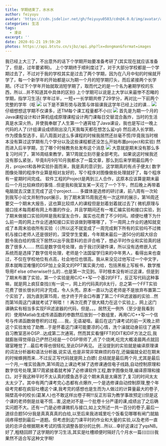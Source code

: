 ```yaml
---
title: 学期结束了，水水水
author: feiyuyu
avatar: 'https://cdn.jsdelivr.net/gh/feiyuyu0503/cdn@4.0.0/img/avatar/avater.jpg'
categories: 生活
tags:
  - 漫谈
excerpt: ''
date: 2020-01-21 19:59:20
photos: https://api.btstu.cn/sjbz/api.php?lx=dongman&format=images
---
```


我已经上大三了，不出意外的话下个学期开始要准备考研了(其实现在就应该准备了，但是，过年要紧啊)。 上个学期终于顺利度过了，对于大部分学校都是一个学期过去了，不过对于我的学校其实是过去了两个学期，因为在八月中旬的时候就开学了，每一个新学年的开始都是以为期一个月的短学期打头，而后紧接两个长学期。(不过下个学年开始就取消短学期了，取而代之的是一个名为暑期学校的东西，所以…并不知道其中具体的区别) 上个学期可以说是上大学以来最惨不忍睹的学期，指学习生活( 学年过半，一短+一长学期共修了29学分，再对比一下前两个完整的学年（呕 ![](https://i.loli.net/2021/04/07/ONn2h5sAqGcpZie.png) 以下是不算形势与政策与体锻课我这学年已经上过的课… ![](https://i.loli.net/2021/04/07/m5PoazxkidjDtql.png) 仔细想想这学期不仅课多，还TM每个课工程量都不小((( ![](https://i.loli.net/2021/04/07/A72LPsqRkIa1rUz.png) 首先是为期一个月的Java课程设计和计算机组成原理课程设计两门课每日交替混合轰炸，当时的生活真是水深火热，并使我奉献了人生第一个通宵给了Java课设，我也是写过一晚上代码的人了(计组课设成绩刚出没几天我每天都在想怎么鲨rgl) 然后进入长学期，作为摸鱼型选手，前八周面对这么多课程的时候我居然还丝毫不慌(毕竟我当时根本没有算过这学期有几个学分以及这些课程都还没怎么开始布置project和实验) 然而进入后半学期，忘了哪个时候教务处发布这个消息 ![](https://i.loli.net/2021/04/07/Dx63OK4XI1u9y8E.png) 大意就是期末没有那么多复习时间了，第16周结束教学，第17周就立刻尽量全部考完。 如果说这时候我还没有那么紧张，毕竟8月9月10月我都水了一篇文章，那么到后来学期最后两个月，project和各种实验扑面而来，我是真的意识到，这学期真的有点子便太( 数字图像处理的程序作业算是相对友好的，写个程序对图像做些处理就好了，每个程序有一星期时间完成。 软件工程的Project是两到三人合作，这原本应该算是期末最后一个月比较麻烦的事情…但是我和我室友某一天花了一个下午，然后晚上再带着电脑就去汉堡王完成了这个project…… 多媒体是选修的研讨课，前八周有一次轮到我写小论文并制作ppt展示，到了期末第15周我还有一次这样的展示，第16周还要交一个期末大报告，这也算比较烦人的课程但是划着划着就过去了( 微机原理与接口技术每周都有网上布置的作业，并且学期间还有一堆汇编实验和接口实验，到了期末做接口实验同样是我和室友合作，属实也花费了不少时间。顺便吐槽下为什么前一周的网上作业还通知接口实验该做到哪哪哪了，下一周网上作业的通知就变成了本周末验收所有实验（（（所以这不就变成了一周完成剩下所有的实验吗不过微机与接口老师人还是很好的，深受学生爱戴，今年期末最后一道50分的超大综合题令我白给的情况下居然以出乎我意料的总评合格了，想必平时作业和实验真的拯救了很多人…… 然后是数字信号处理，由于我讨厌硬件课，所以没有选修嵌入式系统而是选择了数字信号处理，老师是个法国留学归来的中年男人，看得出来也查过，不仅在学校地位有点高，社会地位也很高。我从来没见过他写过一个中文字，原本就晦涩难懂的DSP加上全英文的PPT属实奥力给，包括黑板上写板书，数学推导用if else otherwise什么的…也是第一次见到。平时根本没有听过这课，但是到了期末布置了实验，第一个实验是用C/C++写一个基2的FFT，反正写代码这种事嘛，就是网上疯狂查找((有一说一，网上的代码真的8太行，总之第一个FFT实验花费了很长很长时间才完成，令人头秃。原本一直以为这老师是不是放弃布置第二个实验了，因为直到第15周，他才终于开金口布置了第二个FIR滤波器的实验…然而第16周这门课就考试了啊喂！！再次花费了很大精力在这个实验上，网上这门课确实有相当多实现FIR滤波器的代码，但是。。。居然无一例外（至少是我看到的）使用Matlab生成传递函数的参数然后放到一个数组里，再用C/C++写一个信号与传递函数做卷积的过程……我，无语凝噎。最后在这门课考试的前一天晚上把这个实验发给了助教…于是怀着这门课可能要凉的心情，洗个澡就动身前往了通宵自习教室恶补DSP…达成第二次通宵。然而其实看懂FFT的DIT和DIF方法之后,我就膨胀得觉得自己俨然已经是一个DSP带师了,点了个烧烤,吃完大概凌晨两点就回寝室睡觉了…最后考得也很轻松,至此DSP再见。 还没提到的实验就是编译原理课的词法分析器和语法分析器,说实话,也是非常非常麻烦的存在,还偏偏就全赶在期末的时候蜂拥而来…不过反正写代码就是网上白嫖( 总结就是最后两个月,尤其是最后一个月,一堆实验轰炸,第16周边上课边考掉了选修课通信电子线路,自动控制原理和数字信号处理,第17周紧接着就考掉了必修课软件工程,数字图像处理,编译原理和接口。对于我这种平时不太认真的摸鱼选手这个期末真是太痛苦了,复习的时间太太太太少了。其中有两门课考完心态都有点爆炸,一个是选修课自动控制原理,整个年级考完都在疯狂吐槽这个课,我考完的感想也是生而为人做过的计算量最大的卷子,隔壁高中的校长(葛某人)也不敢这样出卷子啊!!!反正形容为教学事故预定((但是这个课的老师倒是丝毫不慌…害,这绝对不是一个批卷十分严谨的课,成绩出了之后确实问题不大。还有一门是必修课微机与接口,如上文所述一共一百分的卷子,最后一道综合题50分我是真真真真的白给,以至后来我进城里吃个饭看见哪哪有闸门就脑阔疼得想到最后一道题。但考虑到这门课平时的作业和大量的实验,以及老师一直说的总评会根据期末考试的情况调整各部分的比例…所以…幸好这课过了yqsNB。 好了,粗糙回顾了这学期的学习生活,其实是吐槽顺便时隔好几个月水一篇(((())))我果然不适合写这种文字啊!
